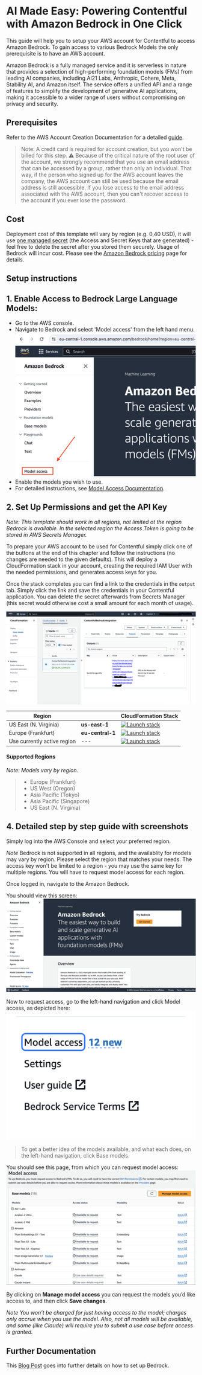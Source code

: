 # AI Made Easy: Powering Contentful with Amazon Bedrock in One Click

This guide will help you to setup your AWS account for Contentful to access Amazon Bedrock. To gain access to various Bedrock Models the only prerequisite is to have an AWS account.

Amazon Bedrock is a fully managed service and it is serverless in nature that provides a selection of high-performing foundation models (FMs) from leading AI companies, including AI21 Labs, Anthropic, Cohere, Meta, Stability AI, and Amazon itself. The service offers a unified API and a range of features to simplify the development of generative AI applications, making it accessible to a wider range of users without compromising on privacy and security.


## Prerequisites

 Refer to the AWS Account Creation Documentation for a detailed [guide](https://docs.aws.amazon.com/accounts/latest/reference/manage-acct-creating.html).

> Note: A credit card is required for account creation, but you won't be billed for this step.
> :warning:
> Because of the critical nature of the root user of the account, we strongly recommend that you use an email address that can be accessed by a group, rather than only an individual. That way, if the person who signed up for the AWS account leaves the company, the AWS account can still be used because the email address is still accessible. If you lose access to the email address associated with the AWS account, then you can't recover access to the account if you ever lose the password.

## Cost

Deployment cost of this template will vary by region (e.g. 0,40 USD), it will use [one managed secret](https://aws.amazon.com/de/secrets-manager/pricing/) (the Access and Secret Keys that are generated) - feel free to delete the secret after you stored them securely.
Usage of Bedrock will incur cost. Please see the [Amazon Bedrock pricing](https://aws.amazon.com/de/bedrock/pricing/) page for details.

## Setup instructions


## 1. **Enable Access to Bedrock Large Language Models:**
    
*   Go to the AWS console.
*   Navigate to Bedrock and select 'Model access' from the left hand menu. ![Alt text](<instructions/bedrock-model-access.png>)
*   Enable the models you wish to use.
*   For detailed instructions, see [Model Access Documentation](https://docs.aws.amazon.com/bedrock/latest/userguide/model-access.html).

## 2. Set Up Permissions and get the API Key
    
*Note: This template should work in all regions, not limited ot the region Bedrock is available. In the selected region the Access Token is going to be stored in AWS Secrets Manager.*

To prepare your AWS account to be used for Contentful simply click one of the buttons at the end of this chapter and follow the instructions (no changes are needed to the given defaults). This will deploy a CloudFormation stack in your account, creating the required IAM User with the needed permissions, and generates access keys for you.

Once the stack completes you can find a link to the credentials in the `output` tab. Simply click the link and save the credentials in your Contentful application. You can delete the secret afterwards from Secrets Manager (this secret would otherwise cost a small amount for each month of usage).

![Alt text](secretsmanager.png)

| Region |     | CloudFormation Stack |
| ---    | --- | --- |
| US East (N. Virginia) | **us-east-1** | [![Launch stack](https://s3.amazonaws.com/cloudformation-examples/cloudformation-launch-stack.png)](https://us-east-1.console.aws.amazon.com/cloudformation/home?region=us-east-1#/stacks/new?stackName=ContentfulBedrockIntegration&templateURL=https://raw.githubusercontent.com/AndreBaumeier/contentful-bedrock/main/bedrock.yml) |
| Europe (Frankfurt) | **eu-central-1** | [![Launch stack](https://s3.amazonaws.com/cloudformation-examples/cloudformation-launch-stack.png)](https://eu-central-1.console.aws.amazon.com/cloudformation/home?region=eu-central-1#/stacks/new?stackName=ContentfulBedrockIntegration&templateURL=https://raw.githubusercontent.com/AndreBaumeier/contentful-bedrock/main/bedrock.yml) |
| Use currently active region | --- | [![Launch stack](https://s3.amazonaws.com/cloudformation-examples/cloudformation-launch-stack.png)](https://console.aws.amazon.com/cloudformation/home?#/stacks/new?stackName=ContentfulBedrockIntegration&templateURL=https://raw.githubusercontent.com/AndreBaumeier/contentful-bedrock/main/bedrock.yml) |

#### Supported Regions
*Note: Models vary by region.*

>- Europe (Frankfurt)
>- US West (Oregon)
>- Asia Pacific (Tokyo)
>- Asia Pacific (Singapore)
>- US East (N. Virginia)


## 4. Detailed step by step guide with screenshots

Simply log into the AWS Console and select your preferred region.

*Note* Bedrock is not supported in all regions, and the availablity for models may vary by region. Please select the region that matches your needs. The access key won't be limited to a region - you may use the same key for multiple regions. You will have to request model access for each region.

Once logged in, navigate to the Amazon Bedrock.

You should view this screen:
![Screenshot of the Amazon Bedrock Screen](./instructions/start.png)

Now to request access, go to the left-hand navigation and click Model access, as depicted here:
![Screenshot of a the Model Acess section on the start page.](./instructions/access.png)


>To get a better idea of the models available, and what each does, on the left-hand navigation, click Base models.

You should see this page, from which you can request model access:
![Screenshot of the model selection screen](./instructions/overview.png)

By clicking on **Manage model access** you can request the models you’d like access to, and then click **Save changes**.


*Note You won’t be charged for just having access to the model; charges only accrue when you use the model. Also, not all models will be available, and some (like Claude) will require you to submit a use case before access is granted.*

## Further Documentation ##

This [Blog Post](https://community.aws/content/2ZAHJMCN4Ffi6W2DPJFIgq8MHkX/aws-bedrock---learning-series---blog-1) goes into further details on how to set up Bedrock.
